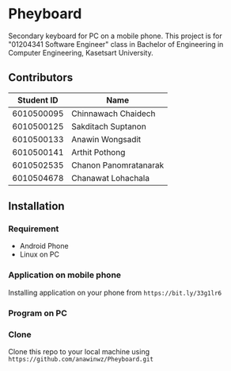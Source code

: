 # Pheyboard
Secondary keyboard for PC on a mobile phone.
This project is for "01204341 Software Engineer" class in Bachelor of Engineering in Computer Engineering, Kasetsart University.

## Contributors
| Student ID | Name |
| ---------- | ---- |
| 6010500095 | Chinnawach Chaidech |
| 6010500125 | Sakditach Suptanon |
| 6010500133 | Anawin Wongsadit |
| 6010500141 | Arthit Pothong |
| 6010502535 | Chanon Panomratanarak |
| 6010504678 | Chanawat Lohachala |

## Installation
### Requirement
- Android Phone
- Linux on PC
### Application on mobile phone
Installing application on your phone from `https://bit.ly/33g1lr6`
### Program on PC

### Clone
Clone this repo to your local machine using `https://github.com/anawinwz/Pheyboard.git`

